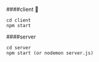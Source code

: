 ####client 📁
```
cd client
npm start
```

####server
```
cd server
npm start (or nodemon server.js)
```
